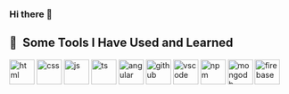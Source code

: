### Hi there 👋

<!--
**aszpecht/aszpecht** is a ✨ _special_ ✨ repository because its `README.md` (this file) appears on your GitHub profile.

- 👂 My name is Ania
- 👩‍🎓 I am master in Finances and Accounting on an exciting journey in career transition to the IT
- 💻 I work in Sii Poland as a Fronted Developer
- ⚡ I’m currently learning PWA
- ❤️ I love gardening
- 📫 How to reach me: https://www.linkedin.com/in/anna-szpecht-826b75275/
-->
<h2> 🚀 &nbsp;Some Tools I Have Used and Learned</h2>
<p align="left">
 <img src="https://cdn.jsdelivr.net/gh/devicons/devicon/icons/html5/html5-original-wordmark.svg" alt="html" width="45" height="45" />
 <img src="https://cdn.jsdelivr.net/gh/devicons/devicon/icons/css3/css3-original-wordmark.svg" alt="css" width="45" height="45" />
 <img src="https://cdn.jsdelivr.net/gh/devicons/devicon/icons/javascript/javascript-original.svg" alt="js" width="45" height="45"/>
 <img src="https://cdn.jsdelivr.net/gh/devicons/devicon/icons/javascript/javascript-original.svg" alt="ts" width="45" height="45"/>
 <img src="https://cdn.jsdelivr.net/gh/devicons/devicon/icons/angularjs/angularjs-original.svg" alt="angular" width="45" height="45" />
 <img src="https://cdn.jsdelivr.net/gh/devicons/devicon/icons/github/github-original-wordmark.svg" alt="github" width="45" height="45"/>
 <img src="https://cdn.jsdelivr.net/gh/devicons/devicon/icons/vscode/vscode-original.svg" alt="vscode" width="45" height="45"/>
 <img src="https://cdn.jsdelivr.net/gh/devicons/devicon/icons/npm/npm-original-wordmark.svg" alt="npm" width="45" height="45" />
 <img src="https://cdn.jsdelivr.net/gh/devicons/devicon/icons/mongodb/mongodb-original-wordmark.svg" alt="mongodb" width="45" height="45"/>
 <img src="https://cdn.jsdelivr.net/gh/devicons/devicon/icons/firebase/firebase-plain-wordmark.svg" alt="firebase" width="45" height="45"/>    
</p>
